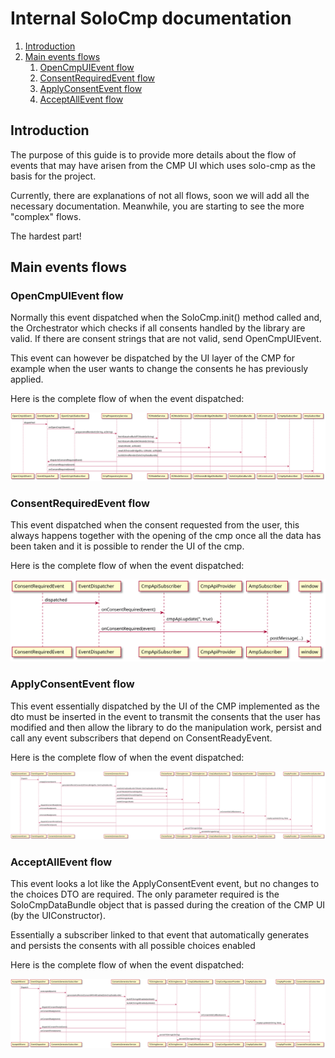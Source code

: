 # Internal SoloCmp documentation

1. [Introduction](#introduction)
1. [Main events flows](#main-events-flows)
    1. [OpenCmpUIEvent flow](#open-cmp-ui-event-flow)
    1. [ConsentRequiredEvent flow](#consent-required-event-flow)
    1. [ApplyConsentEvent flow](#apply-consent-event-flow)
    1. [AcceptAllEvent flow](#accept-all-event-flow)

## Introduction

The purpose of this guide is to provide more details about the flow of events that
may have arisen from the CMP UI which uses solo-cmp as the basis for the project.

Currently, there are explanations of not all flows, soon we will add all the necessary documentation.
Meanwhile, you are starting to see the more "complex" flows.

The hardest part!

## Main events flows

### OpenCmpUIEvent flow

Normally this event dispatched when the SoloCmp.init() method called and, the Orchestrator which checks
if all consents handled by the library are valid. If there are consent strings that are not valid, send OpenCmpUIEvent.

This event can however be dispatched by the UI layer of the CMP for example when the user wants to change the consents
he has previously applied.

Here is the complete flow of when the event dispatched:
<p>
    <img src="doc/sequence-diagrams/img/open-cmp-ui-event-flow.svg" />
</p>

### ConsentRequiredEvent flow

This event dispatched when the consent requested from the user, this always happens together with the opening
 of the cmp once all the data has been taken and it is possible to render the UI of the cmp.

Here is the complete flow of when the event dispatched:
<p>
    <img src="doc/sequence-diagrams/img/consent-required-event-flow.svg" />
</p>

### ApplyConsentEvent flow

This event essentially dispatched by the UI of the CMP implemented as the dto must be inserted in the event 
to transmit the consents that the user has modified and then allow the library to do the manipulation work, 
persist and call any event subscribers that depend on ConsentReadyEvent.

Here is the complete flow of when the event dispatched:
<p>
    <img src="doc/sequence-diagrams/img/apply-consent-event-flow.svg" />
</p>


### AcceptAllEvent flow

This event looks a lot like the ApplyConsentEvent event, but no changes to the choices DTO are required.
The only parameter required is the SoloCmpDataBundle object that is passed during the creation of the
CMP UI (by the UIConstructor).

Essentially a subscriber linked to that event that automatically generates and persists the consents
with all possible choices enabled

Here is the complete flow of when the event dispatched:
<p>
    <img src="doc/sequence-diagrams/img/accept-all-event-flow.svg" />
</p>
